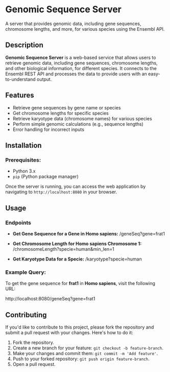 # Genomic Sequence Server

A server that provides genomic data, including gene sequences, chromosome lengths, and more, for various species using the Ensembl API.

## Description

**Genomic Sequence Server** is a web-based service that allows users to retrieve genomic data, including gene sequences, chromosome lengths, and other biological information, for different species. It connects to the Ensembl REST API and processes the data to provide users with an easy-to-understand output.

## Features

- Retrieve gene sequences by gene name or species
- Get chromosome lengths for specific species
- Retrieve karyotype data (chromosome names) for various species
- Perform simple genomic calculations (e.g., sequence lengths)
- Error handling for incorrect inputs

## Installation

### Prerequisites:

- Python 3.x
- `pip` (Python package manager)

Once the server is running, you can access the web application by navigating to `http://localhost:8080` in your browser.

## Usage

### Endpoints

- **Get Gene Sequence for a Gene in Homo sapiens:**
/geneSeq?gene=frat1


- **Get Chromosome Length for Homo sapiens Chromosome 1:**
/chromosomeLength?specie=human&min_len=1


- **Get Karyotype Data for a Specie:**
/karyotype?specie=human


### Example Query:
To get the gene sequence for **frat1** in **Homo sapiens**, visit the following URL:

http://localhost:8080/geneSeq?gene=frat1


## Contributing

If you'd like to contribute to this project, please fork the repository and submit a pull request with your changes. Here's how to do it:

1. Fork the repository.
2. Create a new branch for your feature: `git checkout -b feature-branch`.
3. Make your changes and commit them: `git commit -m 'Add feature'`.
4. Push to your forked repository: `git push origin feature-branch`.
5. Open a pull request.
